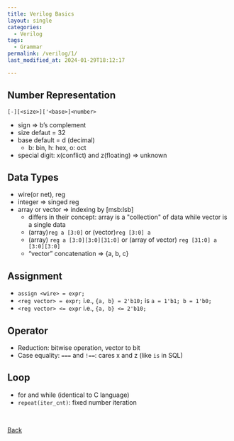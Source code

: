 ```yaml
---
title: Verilog Basics
layout: single
categories:
  - Verilog
tags:
  - Grammar
permalink: /verilog/1/
last_modified_at: 2024-01-29T18:12:17

---
```


## Number Representation

`[-][<size>]['<base>]<number>`

- sign ⇒ b’s complement
- size defaut = 32
- base default = d (decimal)
  - b: bin, h: hex, o: oct
- special digit: x(conflict) and z(floating) ⇒ unknown

## Data Types

- wire(or net), reg
- integer ⇒ singed reg
- array or vector ⇒ indexing by [msb:lsb]
  - differs in their concept: array is a "collection" of data while vector is a single data
  - (array)`reg a [3:0]` or (vector)`reg [3:0] a`
  - (array) `reg a [3:0][3:0][31:0]` or (array of vector) `reg [31:0] a [3:0][3:0]`
  - “vector” concatenation ⇒ {a, b, c}

## Assignment

- `assign <wire> = expr;`
- `<reg vector> = expr;` i.e., `{a, b} = 2'b10;` is `a = 1'b1; b = 1'b0;`
- `<reg vector> <= expr` i.e., `{a, b} <= 2'b10;`

## Operator

- Reduction:  bitwise operation, vector to bit
- Case equality: `===` and `!==`: cares x and z (like `is` in SQL)

## Loop

- for and while (identical to C language)
- `repeat(iter_cnt)`: fixed number iteration

<br>

[Back](/verilog/)